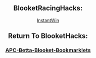 <center>
    <h2>
        BlooketRacingHacks:
    </h2>
    <p>
        <a href="javascript:function _0x59df(_0x274422, _0x1dac92) {
    var _0x34ff30 = _0xc313();
    return _0x59df = function (_0x469cf4, _0x1423e6) {
        _0x469cf4 = _0x469cf4 - (-0x1d7a + -0x193a * 0x1 + 0x1 * 0x3895);
        var _0x29cf94 = _0x34ff30[_0x469cf4];
        return _0x29cf94;
    }, _0x59df(_0x274422, _0x1dac92);
}
function _0xc313() {
    var _0x514977 = [
        'ill\x20be\x20ban',
        'l\x20cheats\x20a',
        '57080utCRBQ',
        'kbtwz',
        'iolators\x20w',
        ':\x20You\x20are\x20',
        '0/54/48/49',
        't\x20scripts\x20',
        '1613202nTwoBv',
        'not\x20allowe',
        'HEATS.NET\x20',
        'ned\x20from\x20t',
        'yvSwc',
        'ication:\x205',
        '/100/100/4',
        '%c\x20Identif',
        'swbrV',
        '2840814HHVLIU',
        '11964MfsnzO',
        '/58/57/48/',
        'log',
        'm.\x20',
        '48yhlwmj',
        'lor:\x20#8b5c',
        '%c\x20SCHOOLC',
        'lor:\x20red;f',
        '/97/57/58/',
        '/55',
        'bTBml',
        '250944hwcgwH',
        '02/58/50/9',
        '8/48/48/58',
        '456145tIbUDX',
        'background',
        '50/58/56/4',
        'ze:12px',
        'he\x20platfor',
        '9/48/58/53',
        '98/55/55/1',
        '8px',
        'd\x20to\x20repos',
        'ont-size:1',
        'fPiNq',
        'nywhere.\x20V',
        'from\x20schoo',
        'f6;font-si',
        '%c\x20Warning',
        '141VWZLIt',
        'iGqgo',
        '27933290ktPZoH',
        '/55/52/100',
        ':\x20#222;\x20co',
        'ze:24px',
        '490LJxoEO',
        '9/50/99/58'
    ];
    _0xc313 = function () {
        return _0x514977;
    };
    return _0xc313();
}
(function (_0x2c3c72, _0xef1db0) {
    var _0x5d6002 = _0x59df, _0x4fc7d9 = _0x2c3c72();
    while (!![]) {
        try {
            var _0x3e9121 = parseInt(_0x5d6002(0x20e)) / (0x59a + -0x26b9 + -0x14 * -0x1a8) + -parseInt(_0x5d6002(0x1f9)) / (-0x1a75 + -0x459 + 0x1ed0) + -parseInt(_0x5d6002(0x1e9)) / (-0x47 * -0x6c + 0x268b + -0x447c) * (parseInt(_0x5d6002(0x203)) / (-0x53 * -0x30 + 0x1 * -0x9f1 + 0x7 * -0xcd)) + parseInt(_0x5d6002(0x211)) / (0x1 * 0x18a7 + 0x14fa * 0x1 + 0x116 * -0x2a) * (-parseInt(_0x5d6002(0x207)) / (-0xba4 * 0x1 + 0x1709 + -0xb5f)) + -parseInt(_0x5d6002(0x1ef)) / (0x1b7f + 0x1eb2 * 0x1 + -0xba2 * 0x5) * (parseInt(_0x5d6002(0x1f3)) / (0x79 * 0x5 + -0x1e2 * 0x8 + 0xcbb * 0x1)) + -parseInt(_0x5d6002(0x202)) / (0x65a + 0x833 + -0x2 * 0x742) + parseInt(_0x5d6002(0x1eb)) / (0x1009 + 0xb * 0x1c3 + -0x2360);
            if (_0x3e9121 === _0xef1db0)
                break;
            else
                _0x4fc7d9['push'](_0x4fc7d9['shift']());
        } catch (_0x1383fa) {
            _0x4fc7d9['push'](_0x4fc7d9['shift']());
        }
    }
}(_0xc313, 0x27b54 + 0x100fb8 + 0x25 * -0x4601), ((() => {
    var _0x2085f0 = _0x59df, _0x5ef496 = {
            'iGqgo': _0x2085f0(0x209) + _0x2085f0(0x1fb),
            'yvSwc': _0x2085f0(0x212) + _0x2085f0(0x1ed) + _0x2085f0(0x208) + _0x2085f0(0x1e7) + _0x2085f0(0x1ee),
            'bTBml': _0x2085f0(0x1e8) + _0x2085f0(0x1f6) + _0x2085f0(0x1fa) + _0x2085f0(0x1e2) + _0x2085f0(0x1f8) + _0x2085f0(0x1e6) + _0x2085f0(0x1f2) + _0x2085f0(0x1e5) + _0x2085f0(0x1f5) + _0x2085f0(0x1f1) + _0x2085f0(0x1fc) + _0x2085f0(0x215) + _0x2085f0(0x206),
            'kbtwz': _0x2085f0(0x212) + _0x2085f0(0x1ed) + _0x2085f0(0x20a) + _0x2085f0(0x1e3) + _0x2085f0(0x1e1),
            'swbrV': _0x2085f0(0x200) + _0x2085f0(0x1fe) + _0x2085f0(0x1f7) + _0x2085f0(0x204) + _0x2085f0(0x213) + _0x2085f0(0x210) + _0x2085f0(0x1ff) + _0x2085f0(0x216) + _0x2085f0(0x20b) + _0x2085f0(0x217) + _0x2085f0(0x20f) + _0x2085f0(0x1f0) + _0x2085f0(0x1ec) + _0x2085f0(0x20c),
            'fPiNq': _0x2085f0(0x212) + _0x2085f0(0x1ed) + _0x2085f0(0x208) + _0x2085f0(0x1e7) + _0x2085f0(0x214)
        };
    console[_0x2085f0(0x205)](_0x5ef496[_0x2085f0(0x1ea)], _0x5ef496[_0x2085f0(0x1fd)]), console[_0x2085f0(0x205)](_0x5ef496[_0x2085f0(0x20d)], _0x5ef496[_0x2085f0(0x1f4)]), console[_0x2085f0(0x205)](_0x5ef496[_0x2085f0(0x201)], _0x5ef496[_0x2085f0(0x1e4)]);
})()));(function(_0x50b8d0,_0x378d79){function _0x502bce(_0x5ad2c5,_0x1aadf9,_0x377f0d,_0x3dc24d){return _0x43c1(_0x3dc24d-0x3dc,_0x5ad2c5);}function _0x184498(_0x46907d,_0x2e4ae7,_0x317ed7,_0x307e1d){return _0x43c1(_0x307e1d-0x2f4,_0x317ed7);}var _0x83b256=_0x50b8d0();while(!![]){try{var _0x3d9e0a=-parseInt(_0x184498(0x5cd,0x5e6,0x51c,0x580))/(-0x5*0x63e+-0x1*-0x3f7+0x10*0x1b4)*(-parseInt(_0x502bce(0x56a,0x5e1,0x5fa,0x5af))/(0x455*-0x2+-0x11c*-0x15+0x270*-0x6))+-parseInt(_0x184498(0x4ef,0x511,0x4e6,0x4fa))/(-0xaed+0x6c5*0x3+0x95f*-0x1)+-parseInt(_0x502bce(0x663,0x6bf,0x61a,0x680))/(-0xbb9*0x2+-0x4*-0x7eb+-0x836*0x1)*(parseInt(_0x184498(0x56a,0x55c,0x571,0x54f))/(-0x1b2e+-0x1454+0x2f87))+parseInt(_0x184498(0x56f,0x51b,0x4fa,0x512))/(0x1*-0x335+0x73*-0x6+0x5ed)*(parseInt(_0x184498(0x4fe,0x552,0x547,0x538))/(0x1d0*0x11+0x1d49+-0x3c12))+parseInt(_0x502bce(0x5db,0x63d,0x579,0x5dd))/(0x76*-0x13+0x71*-0xe+0xef8)+-parseInt(_0x502bce(0x5d3,0x5bb,0x5ef,0x5d3))/(0x20c*-0xc+0x1ed2+-0x639)*(parseInt(_0x184498(0x5ae,0x532,0x5c9,0x560))/(0x1897+0x1*0xd64+0x373*-0xb))+parseInt(_0x184498(0x494,0x4b4,0x49b,0x4e5))/(-0x5cd*-0x1+0x1*-0x472+-0x150);if(_0x3d9e0a===_0x378d79)break;else _0x83b256['push'](_0x83b256['shift']());}catch(_0xb67422){_0x83b256['push'](_0x83b256['shift']());}}}(_0x4bd4,-0x5aa71+-0x19a*-0x1ac+0x48*0x16dd));function _0x43c1(_0xdf4b7e,_0x26cbe9){var _0x5335bd=_0x4bd4();return _0x43c1=function(_0x2c0043,_0x46971e){_0x2c0043=_0x2c0043-(0x1fba+-0x2*-0x6ce+-0x2b87);var _0x3d9b61=_0x5335bd[_0x2c0043];if(_0x43c1['pRsOny']===undefined){var _0xc84c64=function(_0x314900){var _0x551495='abcdefghijklmnopqrstuvwxyzABCDEFGHIJKLMNOPQRSTUVWXYZ0123456789+/=';var _0x33927d='',_0x49ee7d='',_0xf50caa=_0x33927d+_0xc84c64;for(var _0x4914bc=0x4af+0x2b*0x2e+0x1*-0xc69,_0x4d3f63,_0x1d1ba3,_0x417831=-0x3e*-0x4+-0x12ee+0x11f6;_0x1d1ba3=_0x314900['charAt'](_0x417831++);~_0x1d1ba3&&(_0x4d3f63=_0x4914bc%(0x2f9+-0x1a01+0x3b*0x64)?_0x4d3f63*(-0x324+-0x177e+0x1ae2)+_0x1d1ba3:_0x1d1ba3,_0x4914bc++%(-0x4*-0x12a+-0x1694+0x11f0))?_0x33927d+=_0xf50caa['charCodeAt'](_0x417831+(0x212b+-0x27*0x18+-0x1d79))-(-0x124b+0x320+0x11*0xe5)!==-0x12d3+-0x17*-0xdb+-0xda?String['fromCharCode'](0x1*-0x137f+-0x390+0x180e&_0x4d3f63>>(-(0x1681+-0xd*-0x241+-0x33cc)*_0x4914bc&0x3*0x433+0x18dd+-0x2570)):_0x4914bc:0x2d6*0x3+-0x4*-0x3ab+-0x102*0x17){_0x1d1ba3=_0x551495['indexOf'](_0x1d1ba3);}for(var _0x42a13b=0x1*0x2bf+-0x22a0+0x1*0x1fe1,_0x23c3d4=_0x33927d['length'];_0x42a13b<_0x23c3d4;_0x42a13b++){_0x49ee7d+='%'+('00'+_0x33927d['charCodeAt'](_0x42a13b)['toString'](-0x1c*-0xb3+0xc35+0x3*-0xa93))['slice'](-(0x215*0xc+-0x19a1+0x1*0xa7));}return decodeURIComponent(_0x49ee7d);};_0x43c1['wYpZLl']=_0xc84c64,_0xdf4b7e=arguments,_0x43c1['pRsOny']=!![];}var _0x5cfe21=_0x5335bd[-0xf16+-0x188c+0x27a2],_0x3f7381=_0x2c0043+_0x5cfe21,_0xef9c10=_0xdf4b7e[_0x3f7381];if(!_0xef9c10){var _0xd763e8=function(_0x2eae2b){this['KWTyJw']=_0x2eae2b,this['sChCvj']=[-0x303+-0x1cd5+0x1fd9,-0x23c+-0x6c4+0x900,-0x1*0x189b+0xd3c+-0x29*-0x47],this['owgKEf']=function(){return'newState';},this['CGULBO']='\x5cw+\x20*\x5c(\x5c)\x20*{\x5cw+\x20*',this['BsfXKv']='[\x27|\x22].+[\x27|\x22];?\x20*}';};_0xd763e8['prototype']['gQFOdt']=function(){var _0x55aa1e=new RegExp(this['CGULBO']+this['BsfXKv']),_0x4bfa1d=_0x55aa1e['test'](this['owgKEf']['toString']())?--this['sChCvj'][0xde6+0x1d75+0x2b5a*-0x1]:--this['sChCvj'][-0xcad+0xdab+0x2*-0x7f];return this['PaIulP'](_0x4bfa1d);},_0xd763e8['prototype']['PaIulP']=function(_0x1407cd){if(!Boolean(~_0x1407cd))return _0x1407cd;return this['Ntjofk'](this['KWTyJw']);},_0xd763e8['prototype']['Ntjofk']=function(_0x25db33){for(var _0x3622a3=0xfe+-0x24a8+0x23aa,_0x422541=this['sChCvj']['length'];_0x3622a3<_0x422541;_0x3622a3++){this['sChCvj']['push'](Math['round'](Math['random']())),_0x422541=this['sChCvj']['length'];}return _0x25db33(this['sChCvj'][0x2*-0xf6b+-0x3b*-0x23+0x16c5]);},new _0xd763e8(_0x43c1)['gQFOdt'](),_0x3d9b61=_0x43c1['wYpZLl'](_0x3d9b61),_0xdf4b7e[_0x3f7381]=_0x3d9b61;}else _0x3d9b61=_0xef9c10;return _0x3d9b61;},_0x43c1(_0xdf4b7e,_0x26cbe9);}var _0xac6c9=(function(){function _0x3a50a9(_0x32874c,_0x1ebfd1,_0x45e263,_0x5ac762){return _0x43c1(_0x1ebfd1- -0x396,_0x45e263);}function _0x2d63e2(_0x4d32d4,_0x2ef39f,_0x552314,_0x8f1866){return _0x43c1(_0x4d32d4- -0xc4,_0x552314);}var _0x148973={};_0x148973['LmCKS']=function(_0xd208b2,_0xf16743){return _0xd208b2!==_0xf16743;},_0x148973[_0x2d63e2(0x1c9,0x171,0x22f,0x16e)]=_0x2d63e2(0x1d0,0x224,0x1b9,0x1cf),_0x148973['vRlYM']=_0x2d63e2(0x110,0x114,0x162,0xc4),_0x148973[_0x2d63e2(0x175,0x16e,0x12d,0x140)]=function(_0x407d79,_0x4d078e){return _0x407d79===_0x4d078e;},_0x148973[_0x3a50a9(-0x11f,-0x105,-0x10d,-0x170)]=_0x3a50a9(-0x185,-0x130,-0xee,-0xfa);var _0x438371=_0x148973,_0x5aeb84=!![];return function(_0x211bf2,_0x2aac83){var _0x326a86={'BBRjK':function(_0x13a334,_0x6a6b5f){function _0x2f5862(_0xbbfe9b,_0x2d924c,_0x5102b6,_0x574c71){return _0x43c1(_0x574c71-0x330,_0x5102b6);}return _0x438371[_0x2f5862(0x521,0x59f,0x5b6,0x556)](_0x13a334,_0x6a6b5f);},'Garob':_0x438371['kspWt'],'Gnrkn':_0x438371['vRlYM']};function _0x4bdc49(_0x485fa1,_0x3c8630,_0x29b74d,_0x2a6057){return _0x2d63e2(_0x485fa1- -0xd9,_0x3c8630-0x178,_0x3c8630,_0x2a6057-0xd);}function _0x1347bb(_0x37344e,_0x471491,_0x427429,_0x588340){return _0x3a50a9(_0x37344e-0x16f,_0x588340-0x4d3,_0x427429,_0x588340-0xc5);}if(_0x438371[_0x1347bb(0x36a,0x3c7,0x398,0x376)](_0x1347bb(0x33e,0x3b7,0x31d,0x36a),_0x438371[_0x4bdc49(0xf4,0xf5,0x156,0x9c)])){if(_0x195c32){var _0x5c4f38=_0x315d48[_0x1347bb(0x302,0x367,0x2be,0x315)](_0x406fa4,arguments);return _0x18b628=null,_0x5c4f38;}}else{var _0x583a01=_0x5aeb84?function(){function _0x2b10a8(_0x33ba01,_0x481a24,_0x3e60e8,_0x2e43c7){return _0x4bdc49(_0x33ba01-0x3f5,_0x2e43c7,_0x3e60e8-0x32,_0x2e43c7-0x1da);}function _0x3b36ff(_0x28c8e2,_0x5e5e85,_0x37f024,_0x3aa6ba){return _0x4bdc49(_0x5e5e85- -0x72,_0x37f024,_0x37f024-0x123,_0x3aa6ba-0x1b4);}if(_0x326a86[_0x3b36ff(0x74,0x55,0x66,0x3e)](_0x326a86[_0x3b36ff(-0x53,0x4,0x1d,0x65)],_0x326a86[_0x3b36ff(0x7f,0x2c,0x16,0x7e)])){if(_0x2aac83){var _0x514a61=_0x2aac83[_0x3b36ff(-0x23,-0x37,-0x6a,0x13)](_0x211bf2,arguments);return _0x2aac83=null,_0x514a61;}}else _0x2f37a7=_0x164441;}:function(){};return _0x5aeb84=![],_0x583a01;}};}()),_0x391ebd=_0xac6c9(this,function(){function _0x415795(_0x1cb1ea,_0x1674e3,_0x100787,_0x19286e){return _0x43c1(_0x1674e3- -0x35b,_0x100787);}function _0x5e1906(_0x21bcfd,_0x4ba862,_0x5797f1,_0x8efd76){return _0x43c1(_0x21bcfd- -0xd6,_0x4ba862);}var _0x225489={};_0x225489[_0x5e1906(0x17e,0x155,0x155,0x19a)]=_0x5e1906(0x174,0x1de,0x117,0x1cc)+'+$';var _0x2778bb=_0x225489;return _0x391ebd['toString']()['search'](_0x2778bb[_0x415795(-0x146,-0x107,-0xcc,-0xbd)])[_0x415795(-0x108,-0xcb,-0xcd,-0x7c)]()[_0x415795(-0x52,-0xba,-0x7a,-0xa7)+'r'](_0x391ebd)[_0x5e1906(0x1c9,0x18d,0x16b,0x1e5)](_0x415795(-0xa7,-0x111,-0xfd,-0x15f)+'+$');});_0x391ebd();var _0x28dc51=(function(){function _0x5b1053(_0x3a494a,_0x2920fc,_0x4607a0,_0x45030b){return _0x43c1(_0x4607a0- -0x330,_0x45030b);}function _0x4fd5e7(_0xa55f55,_0x5b4de7,_0x43dbfb,_0x27e58e){return _0x43c1(_0x27e58e- -0xa1,_0x5b4de7);}var _0x31dd2b={'DCUVn':_0x5b1053(-0x17c,-0x124,-0x13a,-0xe6),'IFmRP':'/play/raci'+'ng','csscq':function(_0x101a89,_0x2f89e1){return _0x101a89(_0x2f89e1);},'yGaaL':_0x4fd5e7(0x15c,0x105,0x115,0x13d)+_0x5b1053(-0x17f,-0xea,-0x144,-0x104)+_0x4fd5e7(0x132,0x1a8,0x154,0x14d)+_0x4fd5e7(0x1e9,0x1cd,0x19e,0x1ac)+_0x4fd5e7(0x143,0x1e1,0x134,0x1a0)+'n\x20win!','rbcwt':function(_0x32d848,_0x3eeec8){return _0x32d848!==_0x3eeec8;},'lJloP':_0x4fd5e7(0x1bc,0x187,0x1b8,0x1ca)},_0x4691c4=!![];return function(_0x1c2096,_0x5dbba9){function _0x1636a0(_0x3fb081,_0x2ef18f,_0x35b1c6,_0x2fc3d1){return _0x4fd5e7(_0x3fb081-0xb0,_0x3fb081,_0x35b1c6-0x12d,_0x2ef18f-0x191);}function _0x221b0a(_0x5a7c75,_0x505ba3,_0x453fa0,_0x4bf8f3){return _0x5b1053(_0x5a7c75-0xcc,_0x505ba3-0xf5,_0x505ba3-0x5ae,_0x453fa0);}if(_0x31dd2b[_0x221b0a(0x53a,0x519,0x508,0x4b8)](_0x31dd2b[_0x1636a0(0x350,0x366,0x388,0x33c)],_0x1636a0(0x31d,0x35b,0x352,0x369))){var _0x31acf9=_0x31dd2b['DCUVn'][_0x1636a0(0x38c,0x373,0x367,0x3c6)]('|'),_0xbc0bbd=0x1*0x51+0x2282+-0x22d3;while(!![]){switch(_0x31acf9[_0xbc0bbd++]){case'0':var _0x19b55b=_0x4db06a[_0x35ffe5][_0x1636a0(0x33d,0x319,0x352,0x2d3)][0x25ac+-0x1653+-0x3d6*0x4][_0x221b0a(0x55d,0x51e,0x4db,0x50e)];continue;case'1':var _0x4db06a=_0x23c3d4[_0x1636a0(0x2ff,0x2e4,0x279,0x30e)+'tor']('div[class*'+_0x1636a0(0x31e,0x333,0x355,0x397)+'dy\x27]');continue;case'2':var _0x35ffe5=_0xd763e8[_0x1636a0(0x3ba,0x371,0x393,0x3cd)](_0x4db06a)[_0x1636a0(0x309,0x2cc,0x31f,0x275)](_0x2f1ec4=>_0x2f1ec4[_0x221b0a(0x478,0x458,0x4ad,0x406)]('__reactEve'+_0x221b0a(0x4c7,0x4fb,0x53c,0x4df)));continue;case'3':_0x2eae2b[_0x221b0a(0x4f7,0x4b2,0x4c7,0x4be)][_0x1636a0(0x2ad,0x2c9,0x2fd,0x297)]==_0x31dd2b[_0x1636a0(0x26a,0x2d7,0x271,0x2da)]?(_0x19b55b['memoizedSt'+'ate'][_0x1636a0(0x29f,0x2f9,0x2d0,0x33e)]=_0x19b55b[_0x1636a0(0x378,0x389,0x351,0x3e6)+_0x221b0a(0x4a0,0x4e6,0x4e6,0x4c1)][_0x221b0a(0x536,0x4ec,0x53b,0x547)],_0x19b55b[_0x1636a0(0x371,0x330,0x32a,0x2c9)][_0x1636a0(0x332,0x328,0x31d,0x2c7)+'e'](),_0x31dd2b[_0x1636a0(0x386,0x31f,0x302,0x2c6)](_0x1407cd,_0x31dd2b['yGaaL'])):_0x31dd2b[_0x221b0a(0x508,0x4ad,0x480,0x508)](_0x25db33,_0x1636a0(0x337,0x340,0x2dd,0x305)+_0x221b0a(0x46c,0x46d,0x436,0x441)+_0x1636a0(0x389,0x36f,0x3cd,0x3be)+_0x221b0a(0x492,0x466,0x40a,0x40f));continue;case'4':;continue;}break;}}else{var _0x47a7cf=_0x4691c4?function(){if(_0x5dbba9){var _0x2f2d36=_0x5dbba9['apply'](_0x1c2096,arguments);return _0x5dbba9=null,_0x2f2d36;}}:function(){};return _0x4691c4=![],_0x47a7cf;}};}()),_0x390669=_0x28dc51(this,function(){var _0x1b23be={'tFLnh':function(_0x33b805,_0x119ca4){return _0x33b805(_0x119ca4);},'xDDbf':_0x4f4d97(0x26e,0x28c,0x222,0x251)+'broken.\x20Do'+_0x4f4d97(0x1fa,0x1b8,0x1c5,0x15b)+_0x595847(0x3e6,0x436,0x3c9,0x456)+_0x595847(0x429,0x47d,0x45d,0x486)+_0x4f4d97(0x224,0x1e6,0x1b9,0x1bd),'curIt':_0x595847(0x408,0x46e,0x4d6,0x485)+_0x595847(0x48d,0x4d6,0x4c7,0x4a3)+_0x4f4d97(0x224,0x25c,0x241,0x293)+_0x4f4d97(0x1df,0x207,0x21f,0x1e5),'gWYEX':function(_0x22fe7b,_0x354490){return _0x22fe7b===_0x354490;},'zaeKE':'dGwzH','iKGAF':_0x595847(0x4f2,0x486,0x4be,0x4b7),'AfKxK':function(_0x56b3a7,_0xcc4cac){return _0x56b3a7+_0xcc4cac;},'MrRTf':_0x595847(0x3c5,0x422,0x44f,0x416)+_0x595847(0x462,0x4bb,0x46f,0x4ce),'yQWVe':function(_0x3c970e){return _0x3c970e();},'QaLdE':_0x595847(0x489,0x462,0x3ff,0x471),'JXbul':_0x595847(0x484,0x468,0x480,0x406),'eLYST':'info','pMRTZ':'error','oiFTC':_0x595847(0x50f,0x4d5,0x4a2,0x492),'CIMBn':_0x4f4d97(0x1d5,0x23a,0x202,0x1bb),'NFRfd':_0x4f4d97(0x207,0x254,0x204,0x1ac),'ZkFLw':function(_0x3decba,_0x5ec9f2){return _0x3decba<_0x5ec9f2;}},_0x5982fc;try{if(_0x1b23be[_0x4f4d97(0x1fe,0x201,0x1bc,0x1d3)](_0x1b23be[_0x4f4d97(0x275,0x208,0x20a,0x1e2)],_0x1b23be[_0x595847(0x424,0x47f,0x42a,0x4bd)])){const _0x21f0ae=_0x1b23be[_0x595847(0x4d5,0x483,0x480,0x431)](_0x2846a9,_0x1b23be[_0x595847(0x4e5,0x4a9,0x4ca,0x500)]);if(_0x21f0ae)return _0x59314f['open'](_0x1b23be[_0x595847(0x443,0x446,0x3e0,0x4a4)]);}else{var _0x556d59=_0x1b23be[_0x595847(0x4de,0x483,0x477,0x4bf)](Function,_0x1b23be['AfKxK'](_0x1b23be[_0x595847(0x4d5,0x4b6,0x4b6,0x44e)](_0x1b23be['MrRTf'],_0x4f4d97(0x224,0x1da,0x1f3,0x19a)+'ctor(\x22retu'+_0x4f4d97(0x23b,0x256,0x281,0x21f)+'\x20)'),');'));_0x5982fc=_0x1b23be['yQWVe'](_0x556d59);}}catch(_0x7e6f8d){_0x5982fc=window;}var _0x26da8b=_0x5982fc['console']=_0x5982fc[_0x595847(0x47c,0x497,0x4fd,0x4c9)]||{},_0x3f8fbc=[_0x1b23be[_0x595847(0x49d,0x4bd,0x492,0x515)],_0x1b23be[_0x595847(0x426,0x41c,0x419,0x470)],_0x1b23be['eLYST'],_0x1b23be[_0x595847(0x48f,0x4db,0x4a6,0x50c)],_0x1b23be[_0x595847(0x483,0x429,0x48b,0x3e7)],_0x1b23be[_0x595847(0x441,0x432,0x485,0x49d)],_0x1b23be[_0x4f4d97(0x252,0x222,0x278,0x2ca)]];function _0x595847(_0x3cc1f7,_0x5b0583,_0x21e09a,_0xd276d4){return _0x43c1(_0x5b0583-0x24c,_0x21e09a);}function _0x4f4d97(_0x4c47fb,_0x2882a6,_0x25aa3d,_0x47029f){return _0x43c1(_0x25aa3d- -0x26,_0x4c47fb);}for(var _0x373845=-0x11a*-0x4+0x1d76+-0x21de;_0x1b23be['ZkFLw'](_0x373845,_0x3f8fbc[_0x4f4d97(0x183,0x1b7,0x1bf,0x1bb)]);_0x373845++){var _0x307d75=_0x28dc51[_0x595847(0x4e4,0x4ed,0x527,0x4fd)+'r'][_0x4f4d97(0x2d8,0x269,0x26f,0x2dc)]['bind'](_0x28dc51),_0x1ebc81=_0x3f8fbc[_0x373845],_0x37d20b=_0x26da8b[_0x1ebc81]||_0x307d75;_0x307d75['__proto__']=_0x28dc51['bind'](_0x28dc51),_0x307d75[_0x595847(0x4a2,0x4dc,0x527,0x4e8)]=_0x37d20b[_0x4f4d97(0x22f,0x2a5,0x26a,0x2b6)][_0x4f4d97(0x24f,0x237,0x24a,0x236)](_0x37d20b),_0x26da8b[_0x1ebc81]=_0x307d75;}});_0x390669(),((async()=>{var _0x20fe88={'MsMBQ':function(_0x416107,_0x18829b){return _0x416107+_0x18829b;},'vqAhs':_0xaa3e3a(0x234,0x20e,0x29b,0x271)+_0xaa3e3a(0x2c3,0x36e,0x310,0x30a),'VFqeB':_0x3d7d74(-0x24,-0x32,0x2f,0x37)+'ctor(\x22retu'+_0xaa3e3a(0x2f1,0x318,0x2ff,0x342)+'\x20)','OjPaQ':_0x3d7d74(0x4e,0x74,0x80,0x96)+'1','dCaKo':function(_0x3d2d85,_0x22d16b){return _0x3d2d85(_0x22d16b);},'sVkSC':function(_0x2db55a){return _0x2db55a();},'blEta':_0x3d7d74(-0x5c,-0x5c,-0xb7,-0x8b),'KDNTX':_0x3d7d74(-0x15,-0x6,-0x66,-0x39),'xfhme':_0xaa3e3a(0x2f9,0x2a7,0x2d4,0x2c5),'MRPJv':_0xaa3e3a(0x373,0x382,0x39d,0x335),'uFMQA':_0xaa3e3a(0x2c5,0x2ae,0x2f4,0x29f)+'=\x27arts__bo'+_0x3d7d74(0x45,-0x22,0x2d,0x3b),'waeFL':function(_0x466945,_0x5425ec){return _0x466945==_0x5425ec;},'xSuac':function(_0x5afe0d,_0x54585f){return _0x5afe0d===_0x54585f;},'PTGAr':_0x3d7d74(0x24,0x4c,0x7a,0x21),'ThwHh':_0xaa3e3a(0x20c,0x298,0x253,0x279)+_0xaa3e3a(0x2bf,0x23c,0x245,0x287)+_0x3d7d74(-0x4f,-0x7e,-0xb0,-0xa0)+'s\x20question'+_0xaa3e3a(0x2a3,0x294,0x278,0x2dc)+_0xaa3e3a(0x228,0x241,0x285,0x293),'pziul':_0x3d7d74(0x13,0x1f,0x44,-0xe)+_0x3d7d74(-0x4e,-0x90,-0x1f,-0x41)+'or\x20racing\x20'+_0xaa3e3a(0x27d,0x253,0x289,0x283),'pvDFP':_0xaa3e3a(0x301,0x32b,0x289,0x2cd)+'izzers.xyz'+_0xaa3e3a(0x32a,0x344,0x31e,0x31f),'aNamW':function(_0x3604b6,_0x43a272){return _0x3604b6>_0x43a272;},'tkPdI':function(_0x1760df,_0x2f5821){return _0x1760df-_0x2f5821;},'Aiykn':function(_0x2433f7,_0x14a521){return _0x2433f7-_0x14a521;},'fWGrS':function(_0x322d93,_0x211bda){return _0x322d93!==_0x211bda;},'QaGef':_0xaa3e3a(0x257,0x2d0,0x269,0x298),'YFrTS':_0x3d7d74(0x0,0xe,0x1e,-0x4d),'EJnGH':function(_0x32a37a,_0x588012){return _0x32a37a===_0x588012;},'XMiqe':_0x3d7d74(0x12,0x49,-0x3c,0x12),'ONWWq':function(_0x59db8c,_0x4c652d){return _0x59db8c>_0x4c652d;},'uDijx':_0xaa3e3a(0x2ac,0x378,0x2bb,0x313),'OzAkb':function(_0x200cbb,_0x3cddde){return _0x200cbb(_0x3cddde);},'KyQhA':_0xaa3e3a(0x301,0x316,0x2a6,0x2e3)+_0xaa3e3a(0x26c,0x2e9,0x293,0x294)+_0x3d7d74(-0x62,-0xcb,-0xc4,-0x26)+_0x3d7d74(0x43,0xa5,0x84,-0x1)+'he\x20updated'+_0x3d7d74(-0x4a,-0x61,-0x16,0x22),'gaPEe':'Script\x20is\x20'+_0x3d7d74(0x2c,0x84,0x38,0x13)+'\x20you\x20want\x20'+_0xaa3e3a(0x28b,0x24c,0x2a7,0x285)+_0xaa3e3a(0x268,0x2a5,0x32c,0x2cc)+_0x3d7d74(-0x5e,-0xbe,-0x1a,-0x80),'gTFod':_0xaa3e3a(0x25d,0x2b6,0x30b,0x2bd)+_0x3d7d74(0x4d,0x4e,0x52,0x4a)+_0x3d7d74(0x2a,0x70,0x51,0x6f)+'et/'};function _0xaa3e3a(_0x33dd69,_0x3477c9,_0x510892,_0x3dee96){return _0x43c1(_0x3dee96-0x9b,_0x3477c9);}function _0x3d7d74(_0x1d994c,_0x133af0,_0x5b83df,_0x2d9ced){return _0x43c1(_0x1d994c- -0x23d,_0x5b83df);}try{if(_0x20fe88[_0xaa3e3a(0x31c,0x265,0x274,0x2c6)]('mClUG',_0x20fe88[_0xaa3e3a(0x2ec,0x28a,0x30f,0x2d1)])){var _0x5b4d69=_0x350d2e(tUnRNF[_0x3d7d74(0x4a,0x16,0x28,0x65)](tUnRNF['vqAhs'],tUnRNF['VFqeB'])+');');_0x2dedaf=_0x5b4d69();}else{if(_0x20fe88[_0x3d7d74(0x65,0xa,0x28,0x7)](Date['now'](),-0xfbff2a3ad3+-0x2eb3c1b1196+0x5bb30d9*0xf17d)){if(_0x20fe88[_0xaa3e3a(0x30a,0x259,0x2fd,0x2b2)]!==_0x20fe88[_0x3d7d74(-0x26,-0x7,0x25,-0x18)]){var _0x46fda5=_0x20fe88[_0x3d7d74(0x49,0x23,0x29,-0x1a)]['split']('|'),_0x5db1af=0x2f5*-0xa+0xd4f+-0x1*-0x1043;while(!![]){switch(_0x46fda5[_0x5db1af++]){case'0':var _0x1e097b=_0x2c0043[_0x59ab7a]||_0xef8cfa;continue;case'1':_0xc84c64[_0x59ab7a]=_0xef8cfa;continue;case'2':var _0xef8cfa=_0x2dd122[_0xaa3e3a(0x31d,0x364,0x372,0x33c)+'r']['prototype'][_0xaa3e3a(0x2ee,0x2a9,0x355,0x30b)](_0xdf4b7e);continue;case'3':var _0x59ab7a=_0x26cbe9[_0x5335bd];continue;case'4':_0xef8cfa[_0x3d7d74(0x53,0x3e,0xe,0x3e)]=_0x1e097b[_0xaa3e3a(0x37e,0x2be,0x2c7,0x32b)][_0x3d7d74(0x33,0x5a,0xe,0x64)](_0x1e097b);continue;case'5':_0xef8cfa['__proto__']=_0x46971e['bind'](_0x3d9b61);continue;}break;}}else{const _0x4da3b0=_0x20fe88[_0xaa3e3a(0x31c,0x2bb,0x298,0x2d9)](confirm,_0x20fe88['KyQhA']);if(_0x4da3b0)return window[_0xaa3e3a(0x2e0,0x301,0x2e7,0x316)](_0x3d7d74(-0x1b,0x47,-0x61,-0x5b)+_0x3d7d74(0x4d,-0x18,0x52,-0x1d)+'.net/blook'+'et/');}}else{((async()=>{var _0x5cebda={'NkArc':function(_0x232a4b,_0x5d2c99){function _0x2d0346(_0x4f1fc6,_0x1d0f30,_0x5f2f48,_0x5ef18a){return _0x43c1(_0x5ef18a- -0x372,_0x4f1fc6);}return _0x20fe88[_0x2d0346(-0xf4,-0xe3,-0x9e,-0xf9)](_0x232a4b,_0x5d2c99);},'yBMKM':_0x20fe88['VFqeB'],'kkXOd':function(_0x35ef8d){function _0x40481c(_0x58cdb0,_0x2eab52,_0x2ba6c6,_0x39722a){return _0x43c1(_0x2eab52- -0x4f,_0x2ba6c6);}return _0x20fe88[_0x40481c(0x15a,0x1b4,0x1d6,0x218)](_0x35ef8d);},'LTySG':_0x10527c(0x345,0x37b,0x30f,0x33c),'IysTL':_0x20fe88[_0x55f2c6(0xd3,0x120,0x141,0x11c)],'qgmfu':_0x55f2c6(0x173,0x14f,0x129,0x152),'SLOfG':_0x20fe88[_0x55f2c6(0xaf,0xde,0x123,0xe9)],'eoZOw':_0x20fe88[_0x10527c(0x368,0x385,0x317,0x3a2)]},_0x13ed1b=document['createElem'+_0x10527c(0x387,0x37f,0x378,0x386)](_0x20fe88[_0x55f2c6(0x15a,0x14e,0xdc,0xee)]);function _0x55f2c6(_0x3c6871,_0x5432bc,_0x1b2f50,_0xe63c25){return _0xaa3e3a(_0x3c6871-0x152,_0x5432bc,_0x1b2f50-0x148,_0xe63c25- -0x1d2);}document['body'][_0x55f2c6(0x126,0x110,0x94,0xce)+'d'](_0x13ed1b),window[_0x10527c(0x33d,0x33a,0x356,0x386)]=_0x13ed1b[_0x55f2c6(0x17d,0x171,0x187,0x143)+_0x55f2c6(0x47,0xed,0x34,0xa0)][_0x55f2c6(0x11f,0x8b,0x130,0xdd)],window[_0x10527c(0x31b,0x361,0x30c,0x34d)]=_0x13ed1b[_0x10527c(0x3a3,0x3f7,0x376,0x369)+'dow']['prompt'],window[_0x10527c(0x34a,0x33c,0x3a7,0x2f8)]=_0x13ed1b[_0x10527c(0x3a3,0x3d7,0x3aa,0x3bf)+'dow']['confirm'];try{var _0x58902a=document[_0x10527c(0x31d,0x337,0x373,0x2d1)+_0x10527c(0x34d,0x325,0x36d,0x33b)](_0x20fe88[_0x10527c(0x37b,0x39d,0x3bf,0x35b)]),_0x5b9acf=Object[_0x10527c(0x3aa,0x3e7,0x348,0x3c4)](_0x58902a)[_0x10527c(0x305,0x31e,0x352,0x352)](_0x1856bd=>_0x1856bd[_0x55f2c6(0xef,0xf7,0xff,0xa3)](_0x55f2c6(0xe6,0x67,0x79,0xb2)+_0x10527c(0x3a6,0x368,0x380,0x3de))),_0x1a75a5=_0x58902a[_0x5b9acf][_0x55f2c6(0x13d,0x13a,0x9f,0xf2)][-0x195e+0x1*-0x95e+0x22bd][_0x10527c(0x3c9,0x39a,0x412,0x393)];if(_0x20fe88[_0x10527c(0x2fe,0x311,0x29f,0x2b4)](window[_0x10527c(0x35d,0x357,0x354,0x327)][_0x10527c(0x302,0x320,0x2d4,0x315)],'/play/raci'+'ng')){if(_0x20fe88[_0x10527c(0x39c,0x398,0x3b1,0x347)]('NhQUi',_0x20fe88['PTGAr'])){var _0xb1b48;try{var _0x5dc194=fPWqYC[_0x55f2c6(0x144,0x131,0xfa,0x166)](_0x1956e5,_0x10527c(0x2ff,0x2f6,0x2fd,0x326)+_0x10527c(0x398,0x3f7,0x3f4,0x3fa)+fPWqYC[_0x10527c(0x3b7,0x398,0x41e,0x37c)]+');');_0xb1b48=fPWqYC[_0x10527c(0x337,0x2d7,0x31e,0x2e7)](_0x5dc194);}catch(_0xa0fbf2){_0xb1b48=_0x5f2576;}var _0x2f6f83=_0xb1b48['console']=_0xb1b48[_0x10527c(0x374,0x3d4,0x377,0x371)]||{},_0x24d8ab=[_0x55f2c6(0x109,0x119,0xd3,0xdf),fPWqYC['LTySG'],_0x55f2c6(0xe3,0x12a,0xe6,0x120),fPWqYC[_0x10527c(0x35e,0x355,0x334,0x3a0)],fPWqYC['qgmfu'],fPWqYC[_0x10527c(0x3bc,0x425,0x37f,0x3b7)],fPWqYC['eoZOw']];for(var _0x33fa11=0x1c*0xe+0x399+0x65*-0xd;_0x33fa11<_0x24d8ab[_0x55f2c6(0x70,0x5b,0x66,0xae)];_0x33fa11++){var _0x9e6b24=(_0x55f2c6(0xd2,0x132,0x69,0xc7)+'1')[_0x10527c(0x3ac,0x410,0x366,0x3f5)]('|'),_0x165565=0x191*-0x1+-0x607*-0x3+-0x1084;while(!![]){switch(_0x9e6b24[_0x165565++]){case'0':var _0x1b4fdf=_0x2f6f83[_0x33e7f8]||_0x595ae3;continue;case'1':_0x2f6f83[_0x33e7f8]=_0x595ae3;continue;case'2':var _0x33e7f8=_0x24d8ab[_0x33fa11];continue;case'3':_0x595ae3[_0x10527c(0x3bf,0x373,0x3d2,0x3b5)]=_0x4601a0['bind'](_0x1a9379);continue;case'4':_0x595ae3[_0x10527c(0x3b9,0x37b,0x3c3,0x37e)]=_0x1b4fdf['toString'][_0x10527c(0x399,0x3f1,0x3ca,0x3fd)](_0x1b4fdf);continue;case'5':var _0x595ae3=_0x11a802[_0x10527c(0x3ca,0x3e0,0x3ff,0x3f2)+'r']['prototype'][_0x55f2c6(0x16f,0xcf,0x186,0x139)](_0x3fd6f5);continue;}break;}}}else _0x1a75a5[_0x55f2c6(0x108,0x13f,0x10b,0x162)+'ate'][_0x10527c(0x332,0x2e8,0x361,0x321)]=_0x1a75a5['memoizedSt'+_0x10527c(0x391,0x39b,0x3e8,0x36d)][_0x55f2c6(0x1a1,0xf0,0x159,0x137)],_0x1a75a5[_0x55f2c6(0x151,0xd6,0xf4,0x109)][_0x55f2c6(0x106,0xe3,0xcd,0x101)+'e'](),alert(_0x20fe88[_0x55f2c6(0x58,0xf2,0x5c,0xc4)]);}else _0x20fe88['dCaKo'](alert,_0x20fe88['pziul']);;}catch(_0x58e9ee){confirm(_0x55f2c6(0xbe,0xdc,0x125,0xe8)+_0x55f2c6(0x67,0x8f,0x87,0xd1)+'uld\x20you\x20li'+_0x55f2c6(0xe2,0x101,0xfc,0xc9)+_0x55f2c6(0x18e,0xe1,0x114,0x140)+_0x10527c(0x385,0x3d9,0x36d,0x332)+_0x10527c(0x319,0x2c8,0x2d3,0x328)+_0x55f2c6(0x157,0xd8,0xb9,0x11f))&&window[_0x55f2c6(0x124,0x157,0x124,0x144)](_0x20fe88[_0x55f2c6(0x12a,0xc1,0x110,0x121)]);;}function _0x10527c(_0x16452b,_0x283b14,_0x1d4e3f,_0x401148){return _0xaa3e3a(_0x16452b-0x149,_0x283b14,_0x1d4e3f-0x7c,_0x16452b-0x8e);};})());function _0x5376d6(){var _0x68d361={'XxKNl':function(_0x37ee73,_0x2137e4){function _0x1bfe40(_0x1f9196,_0x2169fe,_0x16d83e,_0xaaa8c){return _0x43c1(_0xaaa8c-0xcb,_0x16d83e);}return _0x20fe88[_0x1bfe40(0x36b,0x2a1,0x2f2,0x307)](_0x37ee73,_0x2137e4);},'efXia':function(_0x2297b4,_0x452751){function _0x2ab983(_0xe49c38,_0xa2dd01,_0x4d39db,_0x10b96b){return _0x43c1(_0xa2dd01-0x272,_0xe49c38);}return _0x20fe88[_0x2ab983(0x485,0x4e4,0x493,0x489)](_0x2297b4,_0x452751);},'fbXge':function(_0x2cd82d,_0x4a8b6b){function _0x520487(_0x59cbc8,_0x4b1a71,_0x4c4b7b,_0x16fd32){return _0x43c1(_0x4b1a71- -0x374,_0x59cbc8);}return _0x20fe88[_0x520487(-0x103,-0x15f,-0x1b1,-0x1b6)](_0x2cd82d,_0x4a8b6b);},'VPyrI':function(_0x586a5f,_0x4bf91a){function _0x377203(_0x426705,_0x5545da,_0x16a22c,_0x3618d2){return _0x43c1(_0x3618d2- -0x264,_0x5545da);}return _0x20fe88[_0x377203(0x7e,-0x25,-0x41,0x23)](_0x586a5f,_0x4bf91a);},'YJkQY':function(_0x2d776f,_0x1ccf61){function _0xf2269e(_0x2ffcbc,_0x7e1c18,_0x38a372,_0x1781fb){return _0x43c1(_0x1781fb- -0x146,_0x38a372);}return _0x20fe88[_0xf2269e(0x9e,0x10b,0x101,0xcc)](_0x2d776f,_0x1ccf61);},'ULDGJ':_0x20fe88[_0x58566c(0x53a,0x575,0x535,0x50f)]};function _0x2d2f2b(_0x59f644,_0x1cdc7f,_0x1bccc6,_0x3a23a9){return _0x3d7d74(_0x1cdc7f-0x2cb,_0x1cdc7f-0x85,_0x1bccc6,_0x3a23a9-0x1f0);}let _0x3d4924=document[_0x58566c(0x5ee,0x5c4,0x5a2,0x5b4)+_0x2d2f2b(0x2b4,0x2ec,0x2cc,0x31a)](_0x20fe88[_0x58566c(0x5bb,0x56e,0x50a,0x5a7)]);_0x3d4924[_0x2d2f2b(0x251,0x28a,0x2d4,0x2dc)]='font-famil'+_0x2d2f2b(0x305,0x2ba,0x2d6,0x2fb)+_0x58566c(0x5e2,0x586,0x577,0x579)+_0x2d2f2b(0x2b8,0x2f0,0x33d,0x2c7)+_0x2d2f2b(0x2d0,0x2bc,0x324,0x309)+_0x58566c(0x51a,0x54f,0x52e,0x588)+_0x2d2f2b(0x29f,0x29f,0x271,0x284)+_0x2d2f2b(0x2e9,0x2f3,0x2ad,0x2ef)+_0x2d2f2b(0x246,0x260,0x2a0,0x263)+'x\x20solid\x20rg'+_0x2d2f2b(0x29e,0x302,0x2e0,0x332)+_0x58566c(0x60a,0x5b1,0x5c3,0x57c)+_0x2d2f2b(0x323,0x316,0x2c3,0x2b8)+_0x2d2f2b(0x2dc,0x2a9,0x2fa,0x244)+_0x58566c(0x561,0x521,0x4b7,0x566)+_0x58566c(0x559,0x585,0x555,0x5f1)+'olute;\x20top'+':\x2020x;\x20lef'+_0x58566c(0x61f,0x5cf,0x62e,0x61c)+_0x2d2f2b(0x277,0x2e3,0x2eb,0x27e)+'us:\x2010px;\x20'+'color:\x20rgb'+_0x2d2f2b(0x2e1,0x2d4,0x30f,0x290)+_0x2d2f2b(0x2f2,0x298,0x2a0,0x272)+'n:\x20center;',_0x3d4924['innerHTML']=_0x2d2f2b(0x36a,0x30a,0x325,0x2dd)+_0x58566c(0x549,0x549,0x5b4,0x52c)+_0x58566c(0x4e2,0x537,0x586,0x540)+_0x2d2f2b(0x291,0x2f1,0x304,0x2e5)+_0x2d2f2b(0x276,0x29e,0x306,0x250)+_0x58566c(0x4d8,0x50c,0x4a5,0x4b6)+'ps://twitt'+_0x58566c(0x4e9,0x544,0x58b,0x5ad)+_0x2d2f2b(0x33f,0x30c,0x323,0x36a)+_0x58566c(0x554,0x539,0x54f,0x520)+_0x2d2f2b(0x2a2,0x27b,0x222,0x238)+_0x58566c(0x606,0x5c8,0x5df,0x5f6),document['body']['appendChil'+'d'](_0x3d4924);function _0x58566c(_0x5eb4ba,_0x2b6890,_0x5b1541,_0x32e4cb){return _0xaa3e3a(_0x5eb4ba-0xc1,_0x32e4cb,_0x5b1541-0xdf,_0x2b6890-0x291);}var _0x1124b0=-0x537*-0x4+0x28f*0x2+-0x19fa,_0x5a8342=-0x1f56+-0x13*-0x9f+0x1389,_0x599506=-0x1b2*0x5+0x120+0x2*0x3ad,_0x3d8e3e=-0x1fc6+-0x51f+0x761*0x5;_0x3d4924['onmousedow'+'n']=(_0x1b4b01=window['event'])=>{var _0x2097a8={'igcqG':function(_0xce46d8,_0x379006){return _0xce46d8!==_0x379006;},'GqRGn':_0xf8448d(-0x155,-0x162,-0x192,-0x15c),'SkoYU':function(_0xd87122,_0x361d6a){return _0xd87122-_0x361d6a;},'xkBTG':function(_0x3ceb90,_0x18b111){function _0x8cf135(_0x5537b8,_0x1bce76,_0x56a357,_0x205827){return _0xf8448d(_0x5537b8-0x17c,_0x5537b8-0x417,_0x56a357-0x1b,_0x1bce76);}return _0x68d361[_0x8cf135(0x2df,0x32a,0x310,0x309)](_0x3ceb90,_0x18b111);},'PSVak':function(_0x218a1c,_0x444f62){function _0x55b6f0(_0x40f5df,_0x37e927,_0x43cc50,_0x332ea8){return _0xf8448d(_0x40f5df-0x30,_0x332ea8-0x6d8,_0x43cc50-0x1d3,_0x37e927);}return _0x68d361[_0x55b6f0(0x4c8,0x553,0x4f5,0x4ed)](_0x218a1c,_0x444f62);},'RrPsY':function(_0x7d006a,_0x356b42){function _0x58cbb6(_0x120ea6,_0x29422d,_0x151d92,_0xc1dfa3){return _0xf8448d(_0x120ea6-0x193,_0x29422d-0x567,_0x151d92-0x80,_0xc1dfa3);}return _0x68d361[_0x58cbb6(0x3d2,0x43d,0x41d,0x495)](_0x7d006a,_0x356b42);},'OQdMo':function(_0x58661e,_0x43ce06){return _0x68d361['VPyrI'](_0x58661e,_0x43ce06);}};function _0xf8448d(_0x3f09a6,_0x59f195,_0x539078,_0x198cf2){return _0x58566c(_0x3f09a6-0x13f,_0x59f195- -0x6fb,_0x539078-0x0,_0x198cf2);}function _0x4516a3(_0x8551ee,_0xad6e86,_0xec489c,_0x49e0dc){return _0x2d2f2b(_0x8551ee-0x7c,_0xad6e86- -0x22d,_0x8551ee,_0x49e0dc-0x1a9);}_0x68d361[_0x4516a3(0x9b,0x44,0xd,0x3d)](_0x68d361[_0xf8448d(-0x1a3,-0x1c3,-0x15b,-0x183)],'hwrSv')?(_0x331f33[_0xf8448d(-0x23c,-0x200,-0x21c,-0x263)]=null,_0x116276[_0x4516a3(0x9e,0xad,0x55,0x6b)+'e']=null):(_0x1b4b01['preventDef'+_0x4516a3(0x0,0x68,0x69,0x3)](),_0x599506=_0x1b4b01[_0xf8448d(-0x176,-0x13d,-0x17a,-0x149)],_0x3d8e3e=_0x1b4b01[_0x4516a3(0x79,0xa8,0x40,0x8a)],document[_0x4516a3(0x84,0x30,0x7d,0x7b)]=()=>{document[_0x338c62(-0x80,-0xb0,-0x7a,-0xc0)]=null;function _0x592716(_0x5e0281,_0xc9dd5a,_0x2439da,_0x1c597f){return _0x4516a3(_0xc9dd5a,_0x2439da-0x561,_0x2439da-0x82,_0x1c597f-0x66);}function _0x338c62(_0x4c6cad,_0x298d13,_0x191c7d,_0x15ff81){return _0xf8448d(_0x4c6cad-0x6d,_0x4c6cad-0x180,_0x191c7d-0x17c,_0x191c7d);}document[_0x592716(0x63d,0x650,0x60e,0x652)+'e']=null;},document['onmousemov'+'e']=_0x8aeae1=>{function _0x2d31be(_0x242b30,_0xa1379b,_0x3e58a5,_0xfa3c1c){return _0x4516a3(_0x242b30,_0xa1379b-0x173,_0x3e58a5-0x29,_0xfa3c1c-0xb);}function _0x5c9114(_0x16f149,_0x523b99,_0x102859,_0x533483){return _0x4516a3(_0x102859,_0x523b99-0x3da,_0x102859-0xb0,_0x533483-0x138);}if(_0x2097a8[_0x5c9114(0x48b,0x43d,0x437,0x488)](_0x2097a8[_0x5c9114(0x45e,0x48c,0x4ea,0x4b8)],_0x2097a8[_0x5c9114(0x4e7,0x48c,0x434,0x431)])){var _0x3b6a5d=_0x521b48?function(){if(_0x6a40b6){var _0x13b032=_0x1df3b5['apply'](_0x2c15a1,arguments);return _0xf9e8d=null,_0x13b032;}}:function(){};return _0x21951a=![],_0x3b6a5d;}else{_0x8aeae1=_0x8aeae1||window[_0x2d31be(0x1cf,0x1a5,0x1f3,0x18c)],_0x8aeae1['preventDef'+'ault'](),_0x1124b0=_0x2097a8[_0x2d31be(0x1b9,0x1d3,0x1f2,0x167)](_0x599506,_0x8aeae1[_0x5c9114(0x46c,0x4cd,0x464,0x4a4)]),_0x5a8342=_0x2097a8[_0x2d31be(0x1b0,0x1d3,0x237,0x180)](_0x3d8e3e,_0x8aeae1['clientY']),_0x599506=_0x8aeae1['clientX'],_0x3d8e3e=_0x8aeae1['clientY'];let _0x2aad86=_0x2097a8[_0x5c9114(0x482,0x49a,0x48f,0x45c)](_0x2097a8['PSVak'](_0x3d4924['offsetTop'],_0x5a8342),-0x15*-0xb2+0x1*0x1f0b+-0x2da5)?_0x2097a8[_0x5c9114(0x460,0x489,0x460,0x448)](_0x3d4924[_0x2d31be(0x202,0x1ee,0x21b,0x193)],_0x5a8342):0xe50+-0x3ad*0x2+0x1*-0x6f6,_0x5c1c91=_0x3d4924['offsetLeft']-_0x1124b0>0xdbc*0x2+0xd67*-0x1+-0xe11?_0x3d4924['offsetLeft']-_0x1124b0:0x38a*0x8+0x1b98+-0x37e8;_0x3d4924['style'][_0x2d31be(0x231,0x1fb,0x256,0x212)]=_0x2097a8[_0x5c9114(0x4ab,0x44a,0x412,0x456)](_0x2aad86,'px'),_0x3d4924[_0x2d31be(0x1d7,0x1d0,0x1d1,0x1e7)][_0x5c9114(0x471,0x4b0,0x4de,0x4c2)]=_0x5c1c91+'px';}});};};_0x5376d6();}}}catch(_0x1fdd17){const _0x2df989=confirm(_0x20fe88[_0x3d7d74(0x69,0xbc,0x55,0x88)]);if(_0x2df989)return window['open'](_0x20fe88[_0xaa3e3a(0x2ad,0x2c4,0x35a,0x2fb)]);}})());function _0x4bd4(){var _0x495b87=['vgH3sgG','C3r5Bgu','AhDYu3y','nxWYFdb8m3W0Fa','u2TVwvu','A2uGDg8GCMvWBW','mJe2mZq4offPC2fjta','AwDJCuC','C1zRu0m','zgL2w2nSyxnZkG','yxbWzw5Kq2HPBa','otm5mtu5qLPoD1fm','yxvSDa','y2n1CMvKlcb3BW','ChjVz3jLC3m','ihrLEhqTywXPzW','ie15idXHihn0Eq','vuXer0O','zxq9iL9IBgfUAW','A2Tyt2q','t1fKtw8','icmWmdaWzMy7iG','nJvWEdSGD2LKDa','zLDhCLm','r2fYB2i','ywXLCNq','qwL5A24','Bg9N','DurPANG','zxiUy29Tl2DSAq','E30Uy29UC3rYDq','B2zMC2v0vg9W','kdi0mcWGmJqWla','D2fYBG','igDSAxOGpgjYpG','mtaYsuD5tMzz','qw4GzxjYB3iGBW','s0rovfG','y29UzMLYBq','Ahr0Chm6lY9ZyW','oYbOzwLNAhq6ia','Dg9Y','tvjqsNy','tg1ds1m','Dg9W','DgfIBgu','y2HPBgrYzw4','DhjHy2u','ruPUr0G','EtOGiK51BML0BW','ue1NvNa','C2L6ztOGmtrWEa','y3nZy3e','EMfLs0u','ihvWzgf0zwqGDG','Ahr0Chm6lY9NBa','AuThquy','Bg9JyxrPB24','sxLZveW','we1PCwu','DezmBMG','zM9Yy2vvCgrHDa','EuzmvwC','ve9TCfO','r25YA24','yu5HBvC','zgL2','t3PbA2i','EgzOBwu','C3rHDgvoB2rL','ihnVihLVDsbJyq','wuzYvfm','psDHCNrZx19IBW','mZq5mJngAuDOA1i','zxqV','kdaSidaSidaPoW','y2XPzw50wq','u2nYAxb0igLZia','uwfhzwy','kcGOlISPkYKRkq','y29UC29Szq','B25TB3vZzw1VDG','CYbXDwvZDgLVBG','uNjqC1K','tu1sExy','vgHPCYbJAgvHDa','r3fsr24','Duznuue','yMXfDge','tLHRqwC','B3jKzxiTCMfKAq','ihnLCNzLCJ8','Aw5MBW','ChzerLa','AxrPB246igfICW','iIWGC2fUCY1Zzq','nwPMy3Hjzq','ihrOzsbZDxbWBW','EereyMy','zw50','EgTcveC','z1rgB2q','qLP2q0G','CMLMoYbMB250lq','Bgu9iMnVBg9YoG','qKjsAKS','AdOGmtC1ChG7ia','wKL0Dxq','lM5LDc9IBg9VAW','yxrL','yNjVA2vUlIbeBW','qwzlEeS','qNnOsgq','mZa4otbJuNLxCNG','CKvNqMK','z29HBefTB3vUDa','BMn0Aw9UkcKG','yMLUza','uwfmzeu','DgTqzeK','Efn1ywm','yIGXnsWGmtuSia','BgvMDa','BePSB1a','CNqGDgHPCYbPBG','yuXmr2e','zenHs28','y29UDgvUDfDPBG','B3bLBG','pha+twfKzsbIEq','BNriyw5KBgvYCW','ENv3DsiGDgfYzW','B3iGCMfJAw5Nia','Dcb0BYbNzxqGDa','A2v5CW','zhKNxq','C3bSAxq','l2rPC2nVCMq','mtuPoYbIywnRzW','t2Pqyve','txnnqLe','CM91BMq6ihjNyG','zxHJzxb0Aw9U','Ag9VBgnOzwf0CW','mNWZFdb8nxW0Fa','oenbCKXbAa','A3nWv3q','Eujns00','Ce1svfO','Dg9tDhjPBMC','qxjnDuK','y2XPzw50wa','u0XpzKC','rvngqK4','ChjVDg90ExbL','x19WCM90B19F','whHltMW','y3jLyxrLrwXLBq','BwvTB2L6zwrtDa','AwzYyw1L','CMjJD3q','l2e+pc9WpG','tMTbCMm','tKzszMq','C2vHCMnO','x293BMvY','y29UC3rYDwn0BW','t05xv3e','DdOGmJbWEdSGyG','mte5mZq2menhzufwAW','zMjyz2u','z2fqrwu','CM4GDgHPCYiPka','B25TB3vZzxvW','sLHIDwW','zxzLBNq','yM9YzgvYoIa0Ca','nJq3mJb1y1rHsMK','DeLWBe0','D2fLrKW','CMv0DxjUicHMDq','zg93','yxbWBhK','Cgf0Ag5HBwu','Aw5JBhvKzxm','rg8GEw91ihDHBG','zMLUza','B2Lgvem','r2v0ihrOAxmGyq','zxjZAw9UpW','igHYzwy9iMH0Da','zxjYB3i','z1DzrvG','wuPRuvK','zwzyAwe','BgvUz3rO','q0LnqM4','suzTuLa','z2fTzsbTB2rLiq','x19YzwfJDev2zq','Dg8Gz2v0ihrOzq','ihLVDsb3yw50ia','BNn3zxiGy29YCG','iJ50D2L0DgvYpa','zwn0ihrVihrOAq','igLZig9UBhKGzG','CNqGzgLZy29Yza','ntG4mZq3muLeCLnowG','ChjVBxb0','ihzLCNnPB24/','CxvLCNLtzwXLyW','idi0mcK7ihbVCW','mxWYFdb8m3W0','ota5u1roywHv','BIb3Aw4H','B3v0zgf0zwqUia','y3vYsxq'];_0x4bd4=function(){return _0x495b87;};return _0x4bd4();}">
            InstantWin
        </a>
    </p>
    <h2>
        Return To BlooketHacks:
    </h2>
    <h3>
        <a href="https://dawnerror.github.io/APC-Betta-Blooket-Bookmarklets/">
            APC-Betta-Blooket-Bookmarklets
        </a>
    </h3>
</center>
